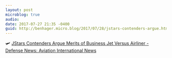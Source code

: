 ```yaml
---
layout: post
microblog: true
audio: 
date: 2017-07-27 21:35 -0400
guid: http://benhager.micro.blog/2017/07/28/jstars-contenders-argue.html
---
```

🛩 [JStars Contenders Argue Merits of Business Jet Versus Airliner - Defense News: Aviation International News](https://www.ainonline.com/aviation-news/defense/2017-07-25/jstars-contenders-argue-merits-business-jet-versus-airliner)
